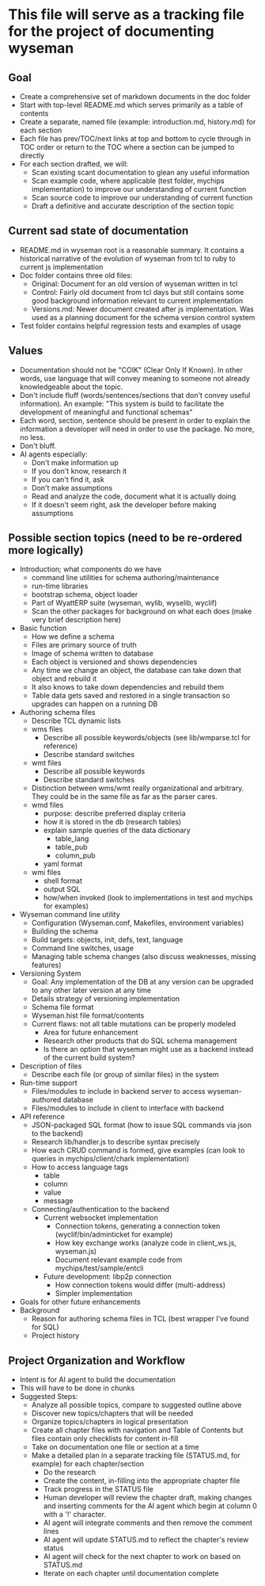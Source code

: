# This file will serve as a tracking file for the project of documenting wyseman

## Goal
- Create a comprehensive set of markdown documents in the doc folder
- Start with top-level README.md which serves primarily as a table of contents
- Create a separate, named file (example: introduction.md, history.md) for each section
- Each file has prev/TOC/next links at top and bottom to cycle through in TOC order or return to the TOC where a section can be jumped to directly
- For each section drafted, we will:
  - Scan existing scant documentation to glean any useful information
  - Scan example code, where applicable (test folder, mychips implementation) to improve our understanding of current function
  - Scan source code to improve our understanding of current function
  - Draft a definitive and accurate description of the section topic

## Current sad state of documentation
- README.md in wyseman root is a reasonable summary.
  It contains a historical narrative of the evolution of wyseman from tcl to ruby to current js implementation
- Doc folder contains three old files:
  - Original: Document for an old version of wyseman written in tcl
  - Control: Fairly old document from tcl days but still contains some good background information relevant to current implementation
  - Versions.md: Newer document created after js implementation.  Was used as a planning document for the schema version control system
- Test folder contains helpful regression tests and examples of usage

## Values
- Documentation should not be "COIK" (Clear Only If Known).  In other words, use language that will convey meaning to someone not already knowledgeable about the topic.
- Don't include fluff (words/sentences/sections that don't convey useful information).  An example: "This system is build to facilitate the development of meaningful and functional schemas"
- Each word, section, sentence should be present in order to explain the information a developer will need in order to use the package.  No more, no less.
- Don't bluff.
- AI agents especially:
  - Don't make information up
  - If you don't know, research it
  - If you can't find it, ask
  - Don't make assumptions
  - Read and analyze the code, document what it is actually doing
  - If it doesn't seem right, ask the developer before making assumptions

## Possible section topics (need to be re-ordered more logically)
- Introduction; what components do we have
  - command line utilities for schema authoring/maintenance
  - run-time libraries
  - bootstrap schema, object loader
  - Part of WyattERP suite (wyseman, wylib, wyselib, wyclif)
  - Scan the other packages for background on what each does (make very brief description here)
- Basic function
  - How we define a schema
  - Files are primary source of truth
  - Image of schema written to database
  - Each object is versioned and shows dependencies
  - Any time we change an object, the database can take down that object and rebuild it
  - It also knows to take down dependencies and rebuild them
  - Table data gets saved and restored in a single transaction so upgrades can happen on a running DB
- Authoring schema files
  - Describe TCL dynamic lists
  - wms files
    - Describe all possible keywords/objects (see lib/wmparse.tcl for reference)
    - Describe standard switches
  - wmt files
    - Describe all possible keywords
    - Describe standard switches
  - Distinction between wms/wmt really organizational and arbitrary.  They could be in the same file as far as the parser cares.
  - wmd files
    - purpose: describe preferred display criteria
    - how it is stored in the db (research tables)
    - explain sample queries of the data dictionary
      - table_lang
      - table_pub
      - column_pub
    - yaml format
  - wmi files
    - shell format
    - output SQL
    - how/when invoked (look to implementations in test and mychips for examples)
- Wyseman command line utility
  - Configuration (Wyseman.conf, Makefiles, environment variables)
  - Building the schema
  - Build targets: objects, init, defs, text, language
  - Command line switches, usage
  - Managing table schema changes (also discuss weaknesses, missing features)
- Versioning System
  - Goal: Any implementation of the DB at any version can be upgraded to any other later version at any time
  - Details strategy of versioning implementation
  - Schema file format
  - Wyseman.hist file format/contents
  - Current flaws: not all table mutations can be properly modeled
    - Area for future enhancement
    - Research other products that do SQL schema management
    - Is there an option that wyseman might use as a backend instead of the current build system?
- Description of files
  - Describe each file (or group of similar files) in the system
- Run-time support
  - Files/modules to include in backend server to access wyseman-authored database
  - Files/modules to include in client to interface with backend
- API reference
  - JSON-packaged SQL format (how to issue SQL commands via json to the backend)
  - Research lib/handler.js to describe syntax precisely
  - How each CRUD command is formed, give examples (can look to queries in mychips/client/chark implementation)
  - How to access language tags
    - table
    - column
    - value
    - message
  - Connecting/authentication to the backend
    - Current websocket implementation
      - Connection tokens, generating a connection token (wyclif/bin/adminticket for example)
      - How key exchange works (analyze code in client_ws.js, wyseman.js)
      - Document relevant example code from mychips/test/sample/entcli
    - Future development: libp2p connection
      - How connection tokens would differ (multi-address)
      - Simpler implementation
- Goals for other future enhancements
- Background
  - Reason for authoring schema files in TCL (best wrapper I've found for SQL)
  - Project history

## Project Organization and Workflow
- Intent is for AI agent to build the documentation
- This will have to be done in chunks
- Suggested Steps:
  - Analyze all possible topics, compare to suggested outline above
  - Discover new topics/chapters that will be needed
  - Organize topics/chapters in logical presentation
  - Create all chapter files with navigation and Table of Contents but files contain only checklists for content in-fill
  - Take on documentation one file or section at a time
  - Make a detailed plan in a separate tracking file (STATUS.md, for example) for each chapter/section
    - Do the research
    - Create the content, in-filling into the appropriate chapter file
    - Track progress in the STATUS file
    - Human developer will review the chapter draft, making changes and inserting comments for the AI agent which begin at column 0 with a '!' character.
    - AI agent will integrate comments and then remove the comment lines
    - AI agent will update STATUS.md to reflect the chapter's review status
    - AI agent will check for the next chapter to work on based on STATUS.md
    - Iterate on each chapter until documentation complete
